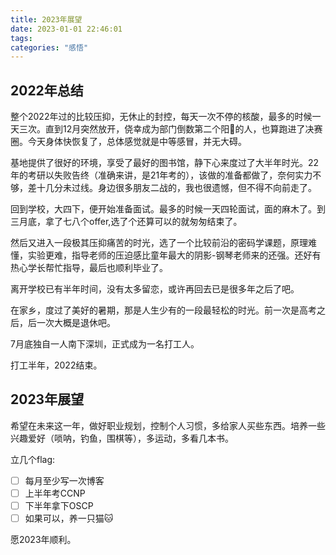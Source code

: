 ```yaml
---
title: 2023年展望
date: 2023-01-01 22:46:01
tags:
categories: "感悟"
---
```


## 2022年总结

整个2022年过的比较压抑，无休止的封控，每天一次不停的核酸，最多的时候一天三次。直到12月突然放开，侥幸成为部门倒数第二个阳🐏的人，也算跑进了决赛圈。今天身体快恢复了，总体感觉就是中等感冒，并无大碍。

基地提供了很好的环境，享受了最好的图书馆，静下心来度过了大半年时光。22年的考研以失败告终（准确来讲，是21年考的），该做的准备都做了，奈何实力不够，差十几分未过线。身边很多朋友二战的，我也很遗憾，但不得不向前走了。

回到学校，大四下，便开始准备面试。最多的时候一天四轮面试，面的麻木了。到三月底，拿了七八个offer,选了个还算可以的就匆匆结束了。

然后又进入一段极其压抑痛苦的时光，选了一个比较前沿的密码学课题，原理难懂，实验更难，指导老师的压迫感比童年最大的阴影-钢琴老师来的还强。还好有热心学长帮忙指导，最后也顺利毕业了。

离开学校已有半年时间，没有太多留恋，或许再回去已是很多年之后了吧。

在家乡，度过了美好的暑期，那是人生少有的一段最轻松的时光。前一次是高考之后，后一次大概是退休吧。

7月底独自一人南下深圳，正式成为一名打工人。

打工半年，2022结束。

## 2023年展望

希望在未来这一年，做好职业规划，控制个人习惯，多给家人买些东西。培养一些兴趣爱好（唢呐，钓鱼，围棋等），多运动，多看几本书。

立几个flag:

- [ ] 每月至少写一次博客
- [ ] 上半年考CCNP
- [ ] 下半年拿下OSCP
- [ ] 如果可以，养一只猫🐱

愿2023年顺利。

